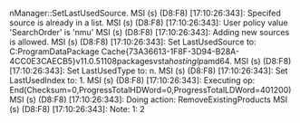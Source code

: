 n M a n a g e r : : S e t L a s t U s e d S o u r c e .  
 M S I   ( s )   ( D 8 : F 8 )   [ 1 7 : 1 0 : 2 6 : 3 4 3 ] :   S p e c i f e d   s o u r c e   i s   a l r e a d y   i n   a   l i s t .  
 M S I   ( s )   ( D 8 : F 8 )   [ 1 7 : 1 0 : 2 6 : 3 4 3 ] :   U s e r   p o l i c y   v a l u e   ' S e a r c h O r d e r '   i s   ' n m u '  
 M S I   ( s )   ( D 8 : F 8 )   [ 1 7 : 1 0 : 2 6 : 3 4 3 ] :   A d d i n g   n e w   s o u r c e s   i s   a l l o w e d .  
 M S I   ( s )   ( D 8 : F 8 )   [ 1 7 : 1 0 : 2 6 : 3 4 3 ] :   S e t   L a s t U s e d S o u r c e   t o :   C : \ P r o g r a m D a t a \ P a c k a g e   C a c h e \ { 7 3 A 3 6 6 1 3 - 1 F 8 F - 3 D 9 4 - B 2 8 A - 4 C C 0 E 3 C A E C B 5 } v 1 1 . 0 . 5 1 1 0 8 \ p a c k a g e s \ v s t a _ h o s t i n g l p _ a m d 6 4 \ .  
 M S I   ( s )   ( D 8 : F 8 )   [ 1 7 : 1 0 : 2 6 : 3 4 3 ] :   S e t   L a s t U s e d T y p e   t o :   n .  
 M S I   ( s )   ( D 8 : F 8 )   [ 1 7 : 1 0 : 2 6 : 3 4 3 ] :   S e t   L a s t U s e d I n d e x   t o :   1 .  
 M S I   ( s )   ( D 8 : F 8 )   [ 1 7 : 1 0 : 2 6 : 3 4 3 ] :   E x e c u t i n g   o p :   E n d ( C h e c k s u m = 0 , P r o g r e s s T o t a l H D W o r d = 0 , P r o g r e s s T o t a l L D W o r d = 4 0 1 2 0 0 )  
 M S I   ( s )   ( D 8 : F 8 )   [ 1 7 : 1 0 : 2 6 : 3 4 3 ] :   D o i n g   a c t i o n :   R e m o v e E x i s t i n g P r o d u c t s  
 M S I   ( s )   ( D 8 : F 8 )   [ 1 7 : 1 0 : 2 6 : 3 4 3 ] :   N o t e :   1 :   2 